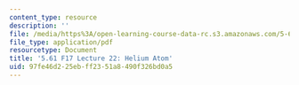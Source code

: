 ```yaml
---
content_type: resource
description: ''
file: /media/https%3A/open-learning-course-data-rc.s3.amazonaws.com/5-61-physical-chemistry-fall-2017/97fe46d225ebff2351a8490f326bd0a5_MIT5_61F17_lec22.pdf
file_type: application/pdf
resourcetype: Document
title: '5.61 F17 Lecture 22: Helium Atom'
uid: 97fe46d2-25eb-ff23-51a8-490f326bd0a5
---
```

